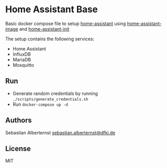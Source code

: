 # Home Assistant Base

Basic docker compose file to setup [home-assistant](https://www.home-assistant.io/) using [home-assistant-image](https://github.com/salberternst/home-assistant-image) and [home-assistant-init](https://github.com/salberternst/home-assistant-init)

The setup contains the following services:
* Home Assistant
* InfluxDB
* MariaDB
* Mosquitto

## Run

* Generate random credentials by running ```./scripts/generate_credentials.sh```
* Run ```docker-compose up -d```

## Authors

Sebastian Alberternst <sebastian.alberternst@dfki.de>

## License

MIT 
